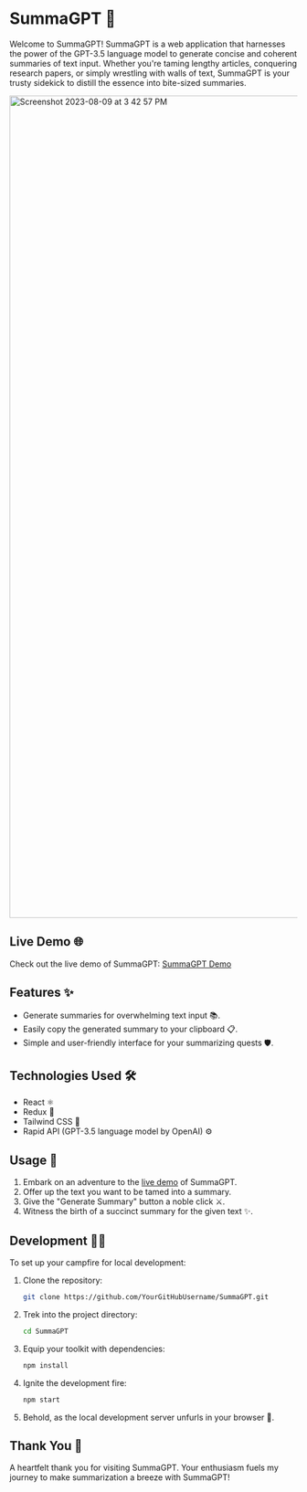 # SummaGPT 🚀

Welcome to SummaGPT! SummaGPT is a web application that harnesses the power of the GPT-3.5 language model to generate concise and coherent summaries of text input. Whether you're taming lengthy articles, conquering research papers, or simply wrestling with walls of text, SummaGPT is your trusty sidekick to distill the essence into bite-sized summaries.

<img width="1440" alt="Screenshot 2023-08-09 at 3 42 57 PM" src="https://github.com/amanullahmd12/summagpt/assets/92320933/adf5d3b9-fdb0-498c-b065-a0578d78dee2"> 

## Live Demo 🌐
Check out the live demo of SummaGPT: [SummaGPT Demo](https://summagpt.netlify.app/)

## Features ✨
- Generate summaries for overwhelming text input 📚.
- Easily copy the generated summary to your clipboard 📋.
- Simple and user-friendly interface for your summarizing quests 🛡️.

## Technologies Used 🛠️
- React ⚛️
- Redux 🔄
- Tailwind CSS 🎨
- Rapid API (GPT-3.5 language model by OpenAI) ⚙️

## Usage 🚀
1. Embark on an adventure to the [live demo](https://summagpt.netlify.app/) of SummaGPT.
2. Offer up the text you want to be tamed into a summary.
3. Give the "Generate Summary" button a noble click ⚔️.
4. Witness the birth of a succinct summary for the given text ✨.

## Development 👩‍💻
To set up your campfire for local development:

1. Clone the repository:
   ```bash
   git clone https://github.com/YourGitHubUsername/SummaGPT.git
2. Trek into the project directory:
      ```bash
      cd SummaGPT
3. Equip your toolkit with dependencies:
      ```bash
   npm install
4. Ignite the development fire:
   ```bash
   npm start
    ```
6. Behold, as the local development server unfurls in your browser 🌄.


## Thank You 🙌

A heartfelt thank you for visiting SummaGPT. Your enthusiasm fuels my journey to make summarization a breeze with SummaGPT!

